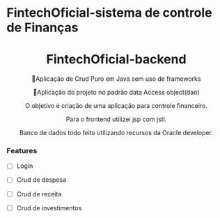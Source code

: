 # FintechOficial-sistema de controle de Finanças 

<h1 align="center"> FintechOficial-backend </h1>
<p align="center">🚀Aplicação de Crud Puro em Java sem uso de frameworks</p>
<p align="center">🚀Aplicação do projeto no padrão data Access object(dao)</p>

<p align="center"> O objetivo é criação de  uma aplicação para controle financeiro. </p>
<p align="center"> Para o frontend utilizei jsp com jstl. </p>
<p align="center"> Banco de dados todo feito utilizando recursos da Oracle developer. </p>
 
### Features

- [ ] Login
- [ ] Crud de despesa
- [ ] Crud de receita
- [ ] Crud de investimentos


